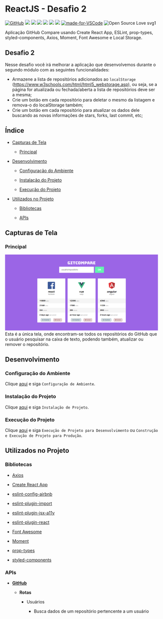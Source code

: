# ReactJS - Desafio 2

[![GitHub](https://img.shields.io/github/license/mashape/apistatus.svg)](https://github.com/osvaldokalvaitir/reactjs-desafio2/blob/master/LICENSE)
![](https://img.shields.io/github/package-json/v/osvaldokalvaitir/reactjs-desafio2.svg)
![](https://img.shields.io/github/last-commit/osvaldokalvaitir/reactjs-desafio2.svg?color=red)
![](https://img.shields.io/github/languages/top/osvaldokalvaitir/reactjs-desafio2.svg?color=yellow)
![](https://img.shields.io/github/languages/count/osvaldokalvaitir/reactjs-desafio2.svg?color=lightgrey)
![](https://img.shields.io/github/languages/code-size/osvaldokalvaitir/reactjs-desafio2.svg)
![](https://img.shields.io/github/repo-size/osvaldokalvaitir/reactjs-desafio2.svg?color=blueviolet)
[![made-for-VSCode](https://img.shields.io/badge/Made%20for-VSCode-1f425f.svg)](https://code.visualstudio.com/)
![Open Source Love svg1](https://badges.frapsoft.com/os/v1/open-source.svg?v=103)

Aplicação GitHub Compare usando Create React App, ESLint, prop-types, styled-components, Axios, Moment, Font Awesome e Local Storage.

## Desafio 2

Nesse desafio você irá melhorar a aplicação que desenvolvemos durante o segundo módulo com as seguintes funcionalidades:

- Armazene a lista de repositórios adicionados ao `localStorage` (https://www.w3schools.com/html/html5_webstorage.asp), ou seja, se a página for atualizada ou fechada/aberta a lista de repositórios deve ser a mesma;
- Crie um botão em cada repositório para deletar o mesmo da listagem e remova-o do localStorage também;
- Crie um botão em cada repositório para atualizar os dados dele buscando as novas informações de stars, forks, last commit, etc;

## Índice

- [Capturas de Tela](#capturas-de-tela)

  - [Principal](#principal)

- [Desenvolvimento](#desenvolvimento)

  - [Configuração do Ambiente](#configuração-do-ambiente)

  - [Instalação do Projeto](#instalação-do-projeto)

  - [Execução do Projeto](#execução-do-projeto)

- [Utilizados no Projeto](#utilizados-no-projeto)

  - [Bibliotecas](#bibliotecas)

  - [APIs](#apis)

## Capturas de Tela

### Principal

![Main](/assets/main.png)
Esta é a única tela, onde encontram-se todos os repositórios do GitHub que o usuário pesquisar na caixa de texto, podendo também, atualizar ou remover o repositório.

## Desenvolvimento

### Configuração do Ambiente

Clique [aqui](https://github.com/osvaldokalvaitir/projects-settings/blob/master/README.md) e siga `Configuração de Ambiente`.

### Instalação do Projeto

Clique [aqui](https://github.com/osvaldokalvaitir/projects-settings/blob/master/nodejs/nodejs.md) e siga `Instalação de Projeto`.

### Execução do Projeto

Clique [aqui](https://github.com/osvaldokalvaitir/projects-settings/blob/master/nodejs/libs/create-react-app.md) e siga `Execução de Projeto para Desenvolvimento` ou `Construção e Execução de Projeto para Produção`.

## Utilizados no Projeto

### Bibliotecas

- [Axios](https://github.com/osvaldokalvaitir/projects-settings/blob/master/nodejs/libs/axios.md)

- [Create React App](https://github.com/osvaldokalvaitir/projects-settings/blob/master/nodejs/libs/create-react-app.md)

- [eslint-config-airbnb](https://github.com/osvaldokalvaitir/projects-settings/blob/master/nodejs/libs/eslint-config-airbnb.md)

- [eslint-plugin-import](https://github.com/osvaldokalvaitir/projects-settings/blob/master/nodejs/libs/eslint-plugin-import.md)

- [eslint-plugin-jsx-a11y](https://github.com/osvaldokalvaitir/projects-settings/blob/master/nodejs/libs/eslint-plugin-jsx-a11y.md)

- [eslint-plugin-react](https://github.com/osvaldokalvaitir/projects-settings/blob/master/nodejs/libs/eslint-plugin-react.md)

- [Font Awesome](https://github.com/osvaldokalvaitir/projects-settings/blob/master/nodejs/libs/font-awesome.md)

- [Moment](https://github.com/osvaldokalvaitir/projects-settings/blob/master/nodejs/libs/moment.md)

- [prop-types](https://github.com/osvaldokalvaitir/projects-settings/blob/master/nodejs/libs/prop-types.md)

- [styled-components](https://github.com/osvaldokalvaitir/projects-settings/blob/master/nodejs/libs/styled-components.md)

### APIs

- **[GitHub](https://api.github.com)**

  - **Rotas**

    - Usuários

      - Busca dados de um repositório pertencente a um usuário
